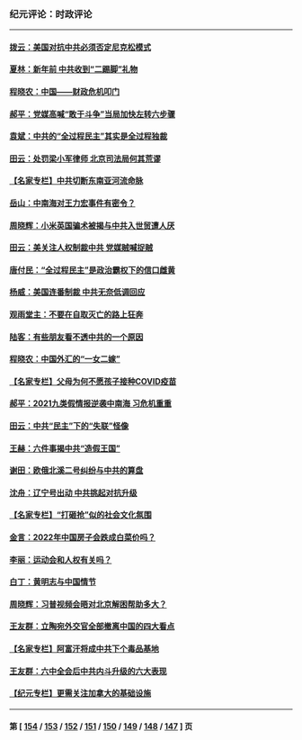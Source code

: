 ### 纪元评论：时政评论
---
#### [拨云：美国对抗中共必须否定尼克松模式](../../pages/nsc1025/n13448948.md) 
#### [夏林：新年前 中共收到“二踢脚”礼物](../../pages/nsc1025/n13442246.md) 
#### [程晓农：中国——财政危机叩门](../../pages/nsc1025/n13448332.md) 
#### [郝平：党媒高喊“敢于斗争”当局加快左转六步骤](../../pages/nsc1025/n13448233.md) 
#### [袁斌：中共的“全过程民主”其实是全过程独裁](../../pages/nsc1025/n13448189.md) 
#### [田云：处罚梁小军律师 北京司法局何其荒谬](../../pages/nsc1025/n13447530.md) 
#### [【名家专栏】中共切断东南亚河流命脉](../../pages/nsc1025/n13446610.md) 
#### [岳山：中南海对王力宏事件有密令？](../../pages/nsc1025/n13446777.md) 
#### [周晓辉：小米英国骗术被揭与中共入世贸遭人厌](../../pages/nsc1025/n13446746.md) 
#### [田云：美关注人权制裁中共 党媒贼喊捉贼](../../pages/nsc1025/n13446033.md) 
#### [唐付民：“全过程民主”是政治霸权下的信口雌黄](../../pages/nsc1025/n13446158.md) 
#### [杨威：美国连番制裁 中共无奈低调回应](../../pages/nsc1025/n13446037.md) 
#### [观雨堂主：不要在自取灭亡的路上狂奔](../../pages/nsc1025/n13446085.md) 
#### [陆客：有些朋友看不透中共的一个原因](../../pages/nsc1025/n13446069.md) 
#### [程晓农：中国外汇的“一女二嫁”](../../pages/nsc1025/n13446043.md) 
#### [【名家专栏】父母为何不愿孩子接种COVID疫苗](../../pages/nsc1025/n13445419.md) 
#### [郝平：2021九类假情报逆袭中南海 习危机重重](../../pages/nsc1025/n13445204.md) 
#### [田云：中共“民主”下的“失联”怪像](../../pages/nsc1025/n13444846.md) 
#### [王赫：六件事揭中共“造假王国”](../../pages/nsc1025/n13444468.md) 
#### [谢田：欧俄北溪二号纠纷与中共的算盘](../../pages/nsc1025/n13444711.md) 
#### [沈舟：辽宁号出动 中共挑起对抗升级](../../pages/nsc1025/n13444296.md) 
#### [【名家专栏】“打砸抢”似的社会文化氛围](../../pages/nsc1025/n13443715.md) 
#### [金言：2022年中国房子会跌成白菜价吗？](../../pages/nsc1025/n13443538.md) 
#### [李丽：运动会和人权有关吗？](../../pages/nsc1025/n13442830.md) 
#### [白丁：黄明志与中国情节](../../pages/nsc1025/n13442503.md) 
#### [周晓辉：习普视频会晤对北京解困帮助多大？](../../pages/nsc1025/n13441997.md) 
#### [王友群：立陶宛外交官全部撤离中国的四大看点](../../pages/nsc1025/n13442048.md) 
#### [【名家专栏】阿富汗将成中共下个毒品基地](../../pages/nsc1025/n13441511.md) 
#### [王友群：六中全会后中共内斗升级的六大表现](../../pages/nsc1025/n13440171.md) 
#### [【纪元专栏】更需关注加拿大的基础设施](../../pages/nsc1025/n13439929.md) 

---
#### 第 [ [154](./154.md) / [153](./153.md) / [152](./152.md) / [151](./151.md) / [150](./150.md) / [149](./149.md) / [148](./148.md) / [147](./147.md) ] 页
